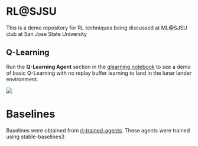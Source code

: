RL@SJSU
=======
This is a demo repository for RL techniques being discussed at ML@SJSU club at 
San Jose State University

Q-Learning
----------
Run the **Q-Learning Agent** section in the 
[qlearning notebook](qlearning.ipynb) to see a demo of basic Q-Learning with no 
replay buffer learning to land in the lunar lander environment.

![](pics/SimpleDQN_Lander.gif)

Baselines
=========
Baselines were obtained from [rl-trained-agents](https://github.com/DLR-RM/rl-trained-agents/tree/ca4371d8eef7c2eece81461f3d138d23743b2296). These agents were trained using stable-baselines3